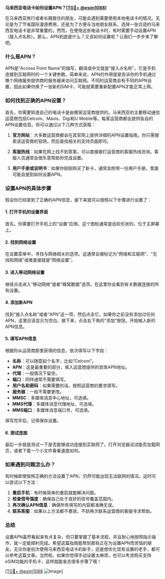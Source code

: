 **马来西亚电话卡如何设置APN？[[TG💪+ @esim1088](https://t.me/s/esim1088)]**

在马来西亚旅行或者长期居住的朋友，可能会遇到需要使用本地电话卡的情况。无论是为了节省国际漫游费用，还是为了方便与当地朋友联系，选择一张合适的马来西亚电话卡是非常重要的。然而，在使用这些电话卡时，有时需要手动设置APN（接入点名称）。那么，APN到底是什么？又该如何设置呢？让我们一步步来了解吧。

### 什么是APN？

APN是“Access Point Name”的缩写，翻译成中文就是“接入点名称”。它是手机连接到互联网时的一个关键参数。简单来说，APN的作用就是告诉你的手机通过哪个网络服务提供商的服务器来访问互联网。不同的运营商会有不同的APN设置，因此如果你换了一张新的SIM卡，可能就需要重新配置APN才能正常上网。

### 如何找到正确的APN设置？

首先，你需要知道自己的电话卡是由哪家运营商提供的。马来西亚的主要移动通信运营商包括Celcom、Maxis、Digi和U Mobile等。每家运营商都会提供各自的APN设置信息。你可以通过以下几种方式获取：

1. **官方网站**：大多数运营商都会在其官网上提供详细的APN设置指南。你只需搜索该运营商的官网，然后查找相关的支持页面即可。
   
2. **客服热线**：如果在网上找不到答案，可以直接拨打运营商的客服热线咨询。客服人员通常会很乐意帮助你完成设置。

3. **用户手册或说明书**：如果你刚刚购买了新卡，通常会附带一份用户手册，里面可能会提到如何设置APN。

### 设置APN的具体步骤

假设你已经拿到了正确的APN信息，接下来就可以按照以下步骤进行设置了：

#### 1. 打开手机的设置界面

首先，你需要打开手机上的“设置”应用。这个图标通常是齿轮形状的，位于主屏幕上。

#### 2. 找到网络设置

在设置菜单中，寻找与网络相关的选项。这通常会被标记为“网络和互联网”、“无线和网络”或者直接就是“网络设置”。

#### 3. 进入移动网络设置

继续点击进入“移动网络”或者“蜂窝数据”选项。在这里你会看到有关数据连接的所有设置。

#### 4. 添加新APN

找到“接入点名称”或者“APN”这一项，然后点击它。如果你之前没有添加过任何APN，这里应该显示为空白。接下来，点击右下角的“添加”按钮，开始输入新的APN信息。

#### 5. 填写APN信息

根据你从运营商那里获得的信息，依次填写以下字段：
- **名称**：可以随意起个名字，比如“Celcom”。
- **APN**：这是最重要的部分，填入运营商提供的具体APN地址。
- **代理**：一般情况下留空。
- **端口**：同样通常不需要填写。
- **用户名和密码**：如果需要的话，按照运营商的要求填写。
- **服务器**：一般不需要更改。
- **MMSC**：多媒体消息中心地址，可选填。
- **MMS代理**：多媒体消息代理地址，可选填。
- **MMS端口**：多媒体消息端口号，可选填。

填写完毕后，记得保存设置。

#### 6. 测试连接

最后一步就是测试一下是否能够成功连接到互联网了。打开浏览器试试能否加载网页，或者下载一个小文件看看速度如何。

### 如果遇到问题怎么办？

有时候即使按照正确的方法设置了APN，仍然可能出现无法联网的情况。这时可以尝试以下方法：

1. **重启手机**：有时候简单的重启就能解决问题。
2. **检查信号强度**：确保自己处于良好的信号覆盖范围内。
3. **再次确认APN信息**：确保所有填写的内容都准确无误。
4. **联系客服**：如果以上方法都不奏效，不妨再次联系运营商的客服寻求帮助。

### 总结

设置APN虽然看起来有点复杂，但只要掌握了基本流程，并且耐心地按照指示操作，就一定能顺利完成。希望这篇指南能帮到那些正在为设置APN而苦恼的朋友。无论你是初次使用马来西亚电话卡的新手，还是想优化现有设置的老手，都可以参考这篇文章。当然啦，如果你觉得手动设置太麻烦，也可以考虑购买支持eSIM功能的手机卡，这样就能省去很多步骤了哦！

[[TG💪+ @esim1088](https://t.me/s/esim1088) ![Image](https://i.postimg.cc/4NQfJmqS/Snipaste-2025-05-13-00-14-12.png)]